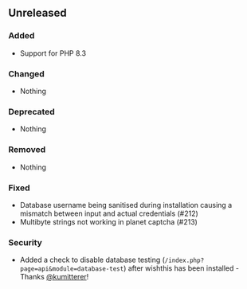 ## Unreleased

### Added

-   Support for PHP 8.3

### Changed

-   Nothing

### Deprecated

-   Nothing

### Removed

-   Nothing

### Fixed

-   Database username being sanitised during installation causing a mismatch between input and actual credentials (#212)
-   Multibyte strings not working in planet captcha (#213)

### Security

-   Added a check to disable database testing (`/index.php?page=api&module=database-test`) after wishthis has been installed - Thanks [@kumitterer](https://github.com/kumitterer)!
